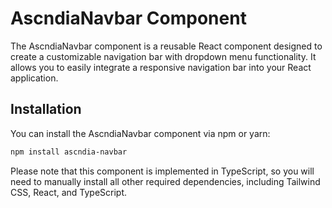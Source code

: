# AscndiaNavbar Component

The AscndiaNavbar component is a reusable React component designed to create a customizable navigation bar with dropdown menu functionality. It allows you to easily integrate a responsive navigation bar into your React application.

## Installation

You can install the AscndiaNavbar component via npm or yarn:

```bash
npm install ascndia-navbar
```

Please note that this component is implemented in TypeScript, so you will need to manually install all other required dependencies, including Tailwind CSS, React, and TypeScript.
